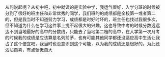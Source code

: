 从何说起呢？从初中吧，初中就读的是实验中学，我运气很好，入学分班的时候被分到了很好的班主任和非常优秀的同学，我们班的的成绩都是全校第一或者第二的，但是我当时不知道努力学习，成绩都是时好时坏的，班主任也找过我很多次，但不知道为什么在学习这件事上提不起很大的兴趣，这也导致中考的时候分数远远达不到当地最好的高中的分数线，只能去了当地第二档的高中，在入学第一次月考的时候我的成绩是应该算是名列前茅，也有可能其他同学都还没适应高中生活让我占了这个便宜吧，我当时也没意识到这个可能，以为我的成绩还是很好的，为此还沾沾自喜，有点骄傲自大